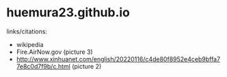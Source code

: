 # huemura23.github.io

links/citations:
- wikipedia
- Fire.AirNow.gov (picture 3)
- http://www.xinhuanet.com/english/20220116/c4de80f8952e4ceb9bffa77e8c0d7f9b/c.html (picture 2)
